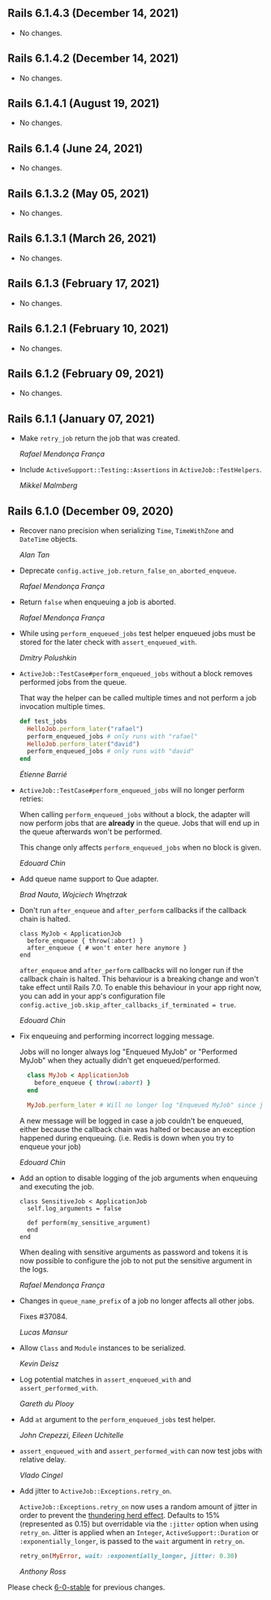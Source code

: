 ## Rails 6.1.4.3 (December 14, 2021) ##

*   No changes.


## Rails 6.1.4.2 (December 14, 2021) ##

*   No changes.


## Rails 6.1.4.1 (August 19, 2021) ##

*   No changes.


## Rails 6.1.4 (June 24, 2021) ##

*   No changes.


## Rails 6.1.3.2 (May 05, 2021) ##

*   No changes.


## Rails 6.1.3.1 (March 26, 2021) ##

*   No changes.


## Rails 6.1.3 (February 17, 2021) ##

*   No changes.


## Rails 6.1.2.1 (February 10, 2021) ##

*   No changes.


## Rails 6.1.2 (February 09, 2021) ##

*   No changes.


## Rails 6.1.1 (January 07, 2021) ##

*   Make `retry_job` return the job that was created.

    *Rafael Mendonça França*

*   Include `ActiveSupport::Testing::Assertions` in `ActiveJob::TestHelpers`.

    *Mikkel Malmberg*


## Rails 6.1.0 (December 09, 2020) ##

*   Recover nano precision when serializing `Time`, `TimeWithZone` and `DateTime` objects.

    *Alan Tan*

*   Deprecate `config.active_job.return_false_on_aborted_enqueue`.

    *Rafael Mendonça França*

*   Return `false` when enqueuing a job is aborted.

    *Rafael Mendonça França*

*   While using `perform_enqueued_jobs` test helper enqueued jobs must be stored for the later check with
    `assert_enqueued_with`.

    *Dmitry Polushkin*

*   `ActiveJob::TestCase#perform_enqueued_jobs` without a block removes performed jobs from the queue.

    That way the helper can be called multiple times and not perform a job invocation multiple times.

    ```ruby
    def test_jobs
      HelloJob.perform_later("rafael")
      perform_enqueued_jobs # only runs with "rafael"
      HelloJob.perform_later("david")
      perform_enqueued_jobs # only runs with "david"
    end
    ```

    *Étienne Barrié*

*   `ActiveJob::TestCase#perform_enqueued_jobs` will no longer perform retries:

    When calling `perform_enqueued_jobs` without a block, the adapter will
    now perform jobs that are **already** in the queue. Jobs that will end up in
    the queue afterwards won't be performed.

    This change only affects `perform_enqueued_jobs` when no block is given.

    *Edouard Chin*

*   Add queue name support to Que adapter.

    *Brad Nauta*, *Wojciech Wnętrzak*

*   Don't run `after_enqueue` and `after_perform` callbacks if the callback chain is halted.

        class MyJob < ApplicationJob
          before_enqueue { throw(:abort) }
          after_enqueue { # won't enter here anymore }
        end

    `after_enqueue` and `after_perform` callbacks will no longer run if the callback chain is halted.
    This behaviour is a breaking change and won't take effect until Rails 7.0.
    To enable this behaviour in your app right now, you can add in your app's configuration file
    `config.active_job.skip_after_callbacks_if_terminated = true`.

    *Edouard Chin*

*   Fix enqueuing and performing incorrect logging message.

    Jobs will no longer always log "Enqueued MyJob" or "Performed MyJob" when they actually didn't get enqueued/performed.

    ```ruby
      class MyJob < ApplicationJob
        before_enqueue { throw(:abort) }
      end

      MyJob.perform_later # Will no longer log "Enqueued MyJob" since job wasn't even enqueued through adapter.
    ```

    A new message will be logged in case a job couldn't be enqueued, either because the callback chain was halted or
    because an exception happened during enqueuing. (i.e. Redis is down when you try to enqueue your job)

    *Edouard Chin*

*   Add an option to disable logging of the job arguments when enqueuing and executing the job.

        class SensitiveJob < ApplicationJob
          self.log_arguments = false

          def perform(my_sensitive_argument)
          end
        end

    When dealing with sensitive arguments as password and tokens it is now possible to configure the job
    to not put the sensitive argument in the logs.

    *Rafael Mendonça França*

*   Changes in `queue_name_prefix` of a job no longer affects all other jobs.

    Fixes #37084.

    *Lucas Mansur*

*   Allow `Class` and `Module` instances to be serialized.

    *Kevin Deisz*

*   Log potential matches in `assert_enqueued_with` and `assert_performed_with`.

    *Gareth du Plooy*

*   Add `at` argument to the `perform_enqueued_jobs` test helper.

    *John Crepezzi*, *Eileen Uchitelle*

*   `assert_enqueued_with` and `assert_performed_with` can now test jobs with relative delay.

    *Vlado Cingel*

*   Add jitter to `ActiveJob::Exceptions.retry_on`.

    `ActiveJob::Exceptions.retry_on` now uses a random amount of jitter in order to
    prevent the [thundering herd effect](https://en.wikipedia.org/wiki/Thundering_herd_problem). Defaults to
    15% (represented as 0.15) but overridable via the `:jitter` option when using `retry_on`.
    Jitter is applied when an `Integer`, `ActiveSupport::Duration` or `:exponentially_longer`, is passed to the `wait` argument in `retry_on`.

    ```ruby
    retry_on(MyError, wait: :exponentially_longer, jitter: 0.30)
    ```

    *Anthony Ross*


Please check [6-0-stable](https://github.com/rails/rails/blob/6-0-stable/activejob/CHANGELOG.md) for previous changes.
